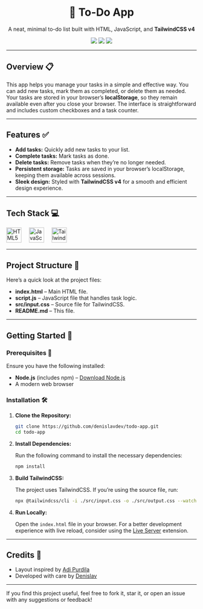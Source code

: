 <div align="center">
  <h1>📝 To-Do App</h1>
  <p>A neat, minimal to-do list built with HTML, JavaScript, and <strong>TailwindCSS v4</strong></p>
  <img src="https://img.shields.io/badge/TailwindCSS-v4-06B6D4?style=for-the-badge&logo=tailwindcss&logoColor=white" />
  <img src="https://img.shields.io/badge/JavaScript-ES6-F7DF1E?style=for-the-badge&logo=javascript&logoColor=black" />
  <img src="https://img.shields.io/badge/Made%20with%20❤️-FF6F61?style=for-the-badge" />
</div>

---

## Overview 📋

This app helps you manage your tasks in a simple and effective way. You can add new tasks, mark them as completed, or delete them as needed. Your tasks are stored in your browser’s **localStorage**, so they remain available even after you close your browser. The interface is straightforward and includes custom checkboxes and a task counter.

---

## Features ✅

- **Add tasks:** Quickly add new tasks to your list.
- **Complete tasks:** Mark tasks as done.
- **Delete tasks:** Remove tasks when they’re no longer needed.
- **Persistent storage:** Tasks are saved in your browser’s localStorage, keeping them available across sessions.
- **Sleek design:** Styled with **TailwindCSS v4** for a smooth and efficient design experience.

---

## Tech Stack 💻

<div align="left">
  <img src="https://cdn.jsdelivr.net/gh/devicons/devicon/icons/html5/html5-original.svg" height="40" alt="HTML5 logo" />
  <img width="12" />
  <img src="https://cdn.jsdelivr.net/gh/devicons/devicon/icons/javascript/javascript-original.svg" height="40" alt="JavaScript logo" />
  <img width="12" />
  <img src="https://cdn.simpleicons.org/tailwindcss/06B6D4" height="40" alt="TailwindCSS logo" />
</div>

---

## Project Structure 📂

Here’s a quick look at the project files:

- **index.html** – Main HTML file.
- **script.js** – JavaScript file that handles task logic.
- **src/input.css** – Source file for TailwindCSS.
- **README.md** – This file.

---

## Getting Started 🚀

### Prerequisites 🔧

Ensure you have the following installed:

- **Node.js** (includes npm) – [Download Node.js](https://nodejs.org/)
- A modern web browser

### Installation 🛠️

1. **Clone the Repository:**

   ```bash
   git clone https://github.com/denislavdev/todo-app.git
   cd todo-app
   ```

2. **Install Dependencies:**

   Run the following command to install the necessary dependencies:

   ```bash
   npm install
   ```

3. **Build TailwindCSS:**

   The project uses TailwindCSS. If you’re using the source file, run:

   ```bash
   npx @tailwindcss/cli -i ./src/input.css -o ./src/output.css --watch
   ```

4. **Run Locally:**

   Open the `index.html` file in your browser. For a better development experience with live reload, consider using the [Live Server](https://marketplace.visualstudio.com/items?itemName=ritwickdey.LiveServer) extension.

---

## Credits 🙏

- Layout inspired by [Adi Purdila](https://www.youtube.com/user/AdiPurdila)
- Developed with care by [Denislav](https://github.com/denislavdev)

---

If you find this project useful, feel free to fork it, star it, or open an issue with any suggestions or feedback!
